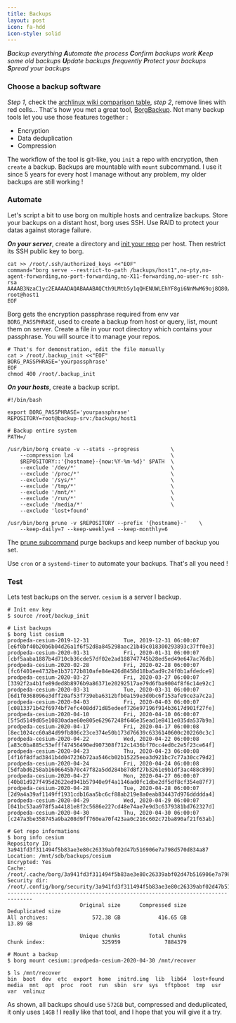 ```yaml
---
title: Backups
layout: post
icon: fa-hdd
icon-style: solid
---
```


***B**ackup everything*
***A**utomate the process*
***C**onfirm backups work*
***K**eep some old backups*
***U**pdate backups frequently*
***P**rotect your backups*
***S**pread your backups*

### Choose a backup software

*Step 1*, check the [archlinux wiki comparison table](https://wiki.archlinux.org/index.php/Synchronization_and_backup_programs#Single_machine), *step 2*, remove lines with red cells...
That's how you met a great tool, [BorgBackup](https://borgbackup.readthedocs.io/en/stable/).
Not many backup tools let you use those features together :
- Encryption
- Data deduplication
- Compression

The workflow of the tool is git-like, you ``init`` a repo with encryption, then ``create`` a backup.
Backups are mountable with ``mount`` subcommand.
I use it since 5 years for every host I manage without any problem, my older backups are still working !

### Automate

Let's script a bit to use borg on multiple hosts and centralize backups.
Store your backups on a distant host, borg uses SSH.
Use RAID to protect your datas against storage failure.

***On your server***, create a directory and [init your repo](https://borgbackup.readthedocs.io/en/stable/quickstart.html) per host. Then restrict its SSH public key to borg.

```
cat >> /root/.ssh/authorized_keys <<"EOF"
command="borg serve --restrict-to-path /backups/host1",no-pty,no-agent-forwarding,no-port-forwarding,no-X11-forwarding,no-user-rc ssh-rsa AAAAB3NzaC1yc2EAAAADAQABAAABAQCth9LMtb5y1qQHENUWLEhYF8gi6NnMwM69oj8Q80/HSM3PrNT3Wf81Q6AKw4f2miqfisxS5p7zCvjf7Yle3CQY0E5NlF/ZulP4aRShjH09N3STAWryUy5wlExmcLp+L07Tq9VvqHF0aSObdb7voLnOKemvt/xDXwR0UTl/gCdueKWLDZ+HiZc7cnAKhtI/KlYKy6nIJCDOyHVRbBbEyuTm78JHxueG2BR3KiZO46XQbuVsEFx8v7AxvCUEi/a+2r3WmsYP1ux3rZ4Gs1JeK2YCck31o/dcK9ZToVSrxD6EP/HH3h/ci0sWgt8goROhqaIjCrmLQKjPMUKgSoirQRO9 root@host1
EOF
```

Borg gets the encryption passphrase required from env var ``BORG_PASSPHRASE``, used to create a backup from host or query, list, mount them on server.
Create a file in your root directory which contains your passphrase. You will source it to manage your repos.

```
# That's for demonstration, edit the file manually
cat > /root/.backup_init <<"EOF"
BORG_PASSPHRASE='yourpassphrase'
EOF
chmod 400 /root/.backup_init
```

***On your hosts***, create a backup script.

```
#!/bin/bash

export BORG_PASSPHRASE='yourpassphrase'
REPOSITORY=root@backup-srv:/backups/host1

# Backup entire system
PATH=/

/usr/bin/borg create -v --stats --progress          \
    --compression lz4                               \
    $REPOSITORY::'{hostname}-{now:%Y-%m-%d}' $PATH  \
    --exclude '/dev/*'                              \
    --exclude '/proc/*'                             \
    --exclude '/sys/*'                              \
    --exclude '/tmp/*'                              \
    --exclude '/mnt/*'                              \
    --exclude '/run/*'                              \
    --exclude '/media/*'                            \
    --exclude 'lost+found'

/usr/bin/borg prune -v $REPOSITORY --prefix '{hostname}-'    \
    --keep-daily=7 --keep-weekly=4 --keep-monthly=6
```

The [prune subcommand](https://borgbackup.readthedocs.io/en/stable/usage/prune.html) purge backups and keep number of backup you set.

Use ``cron`` or a ``systemd-timer`` to automate your backups.
That's all you need !

### Test

Lets test backups on the server. ``cesium`` is a server I backup.

```
# Init env key
$ source /root/backup_init

# List backups
$ borg list cesium
prodpeda-cesium-2019-12-31           Tue, 2019-12-31 06:00:07 [e6f0bf40b20b6b04d26a1f6f52d8a845298aac21b49c018300293893c37ff0e3]
prodpeda-cesium-2020-01-31           Fri, 2020-01-31 06:00:07 [cbf5aaba1887b4d710cb36cde57df02e2ad188747745b28ed5ed49e647ac76db]
prodpeda-cesium-2020-02-28           Fri, 2020-02-28 06:00:07 [fc6f401ee4732be1b37172b810afe84e426d8458d18ba5ad9c24f0b1afdedce9]
prodpeda-cesium-2020-03-27           Fri, 2020-03-27 06:00:07 [3392f2a4b1fe89ded8b8976b9a86371e20292517ae79d6fba9004f8f6c14e92c]
prodpeda-cesium-2020-03-31           Tue, 2020-03-31 06:00:07 [6d1f0368096e3dff20af53f739eba6312bfb0a159e3d0bc6f153afe9ce3a7c2a]
prodpeda-cesium-2020-04-03           Fri, 2020-04-03 06:00:07 [c0813371b42f6974bf7efc408dd71d85edeef726e97196f914b3617d901f27fe]
prodpeda-cesium-2020-04-10           Fri, 2020-04-10 06:00:07 [5f5d5149d05e10830adae60e805e62967248f646e35ead1e8411e035da537b9a]
prodpeda-cesium-2020-04-17           Fri, 2020-04-17 06:00:08 [8ec1024cc60a84d99fb806c23ce374e50b173d76639c6336140600c202260c3c]
prodpeda-cesium-2020-04-22           Wed, 2020-04-22 06:00:08 [a83c0ba885c53efff47456490ed907308f712c1436bf70cc4ed0c2e5f23ce64f]
prodpeda-cesium-2020-04-23           Thu, 2020-04-23 06:00:08 [4f16f8dfad3841b4d047236b72aa546cb02b15225eea3d921bc7c77a30cc79d2]
prodpeda-cesium-2020-04-24           Fri, 2020-04-24 06:00:08 [5dfabd6258ab1606645b70c47f82a5dd284b87d8f27b3261e9b1df3ac488c899]
prodpeda-cesium-2020-04-27           Mon, 2020-04-27 06:00:07 [40b81d927f495d2622ed941b57940e9f4a1146ad0fc1dbe2df5df8cf354e87f7]
prodpeda-cesium-2020-04-28           Tue, 2020-04-28 06:00:07 [2d9a4a39af1149ff1931cdb16aa5bc6cf88ab219e8a0eab834437d976ddddda4]
prodpeda-cesium-2020-04-29           Wed, 2020-04-29 06:00:07 [041bc53aa978f5a44181e8f2c5686e227cd48e74ae7e9d3c6379381bd762327d]
prodpeda-cesium-2020-04-30           Thu, 2020-04-30 06:00:07 [c247a3be358745a9ba208d9ff760ea70f423aa0c216c602c72ba890af21f63ab]

# Get repo informations
$ borg info cesium
Repository ID: 3a941fd3f311494f5b83ae3e80c26339abf02d47b516906e7a798d570d834a87
Location: /mnt/sdb/backups/cesium
Encrypted: Yes
Cache: /root/.cache/borg/3a941fd3f311494f5b83ae3e80c26339abf02d47b516906e7a798d570d834a87
Security dir: /root/.config/borg/security/3a941fd3f311494f5b83ae3e80c26339abf02d47b516906e7a798d570d834a87
------------------------------------------------------------------------------
                       Original size      Compressed size    Deduplicated size
All archives:              572.38 GB            416.65 GB             13.89 GB

                       Unique chunks         Total chunks
Chunk index:                  325959              7884379

# Mount a backup
$ borg mount cesium::prodpeda-cesium-2020-04-30 /mnt/recover

$ ls /mnt/recover
bin  boot  dev  etc  export  home  initrd.img  lib  lib64  lost+found  media  mnt  opt  proc  root  run  sbin  srv  sys  tftpboot  tmp  usr  var  vmlinuz
```

As shown, all backups should use ``572GB`` but, compressed and deduplicated, it only uses ``14GB`` !
I really like that tool, and I hope that you will give it a try.
